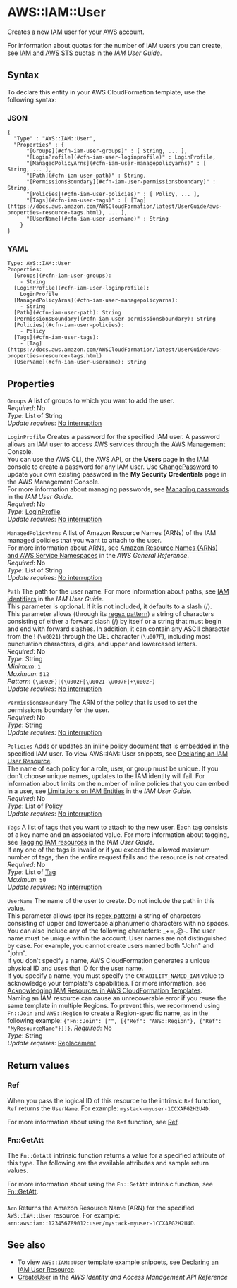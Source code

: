 # AWS::IAM::User<a name="aws-properties-iam-user"></a>

Creates a new IAM user for your AWS account\.

 For information about quotas for the number of IAM users you can create, see [IAM and AWS STS quotas](https://docs.aws.amazon.com/IAM/latest/UserGuide/reference_iam-quotas.html) in the *IAM User Guide*\.

## Syntax<a name="aws-properties-iam-user-syntax"></a>

To declare this entity in your AWS CloudFormation template, use the following syntax:

### JSON<a name="aws-properties-iam-user-syntax.json"></a>

```
{
  "Type" : "AWS::IAM::User",
  "Properties" : {
      "[Groups](#cfn-iam-user-groups)" : [ String, ... ],
      "[LoginProfile](#cfn-iam-user-loginprofile)" : LoginProfile,
      "[ManagedPolicyArns](#cfn-iam-user-managepolicyarns)" : [ String, ... ],
      "[Path](#cfn-iam-user-path)" : String,
      "[PermissionsBoundary](#cfn-iam-user-permissionsboundary)" : String,
      "[Policies](#cfn-iam-user-policies)" : [ Policy, ... ],
      "[Tags](#cfn-iam-user-tags)" : [ [Tag](https://docs.aws.amazon.com/AWSCloudFormation/latest/UserGuide/aws-properties-resource-tags.html), ... ],
      "[UserName](#cfn-iam-user-username)" : String
    }
}
```

### YAML<a name="aws-properties-iam-user-syntax.yaml"></a>

```
Type: AWS::IAM::User
Properties: 
  [Groups](#cfn-iam-user-groups): 
    - String
  [LoginProfile](#cfn-iam-user-loginprofile): 
    LoginProfile
  [ManagedPolicyArns](#cfn-iam-user-managepolicyarns): 
    - String
  [Path](#cfn-iam-user-path): String
  [PermissionsBoundary](#cfn-iam-user-permissionsboundary): String
  [Policies](#cfn-iam-user-policies): 
    - Policy
  [Tags](#cfn-iam-user-tags): 
    - [Tag](https://docs.aws.amazon.com/AWSCloudFormation/latest/UserGuide/aws-properties-resource-tags.html)
  [UserName](#cfn-iam-user-username): String
```

## Properties<a name="aws-properties-iam-user-properties"></a>

`Groups`  <a name="cfn-iam-user-groups"></a>
A list of groups to which you want to add the user\.  
*Required*: No  
*Type*: List of String  
*Update requires*: [No interruption](https://docs.aws.amazon.com/AWSCloudFormation/latest/UserGuide/using-cfn-updating-stacks-update-behaviors.html#update-no-interrupt)

`LoginProfile`  <a name="cfn-iam-user-loginprofile"></a>
Creates a password for the specified IAM user\. A password allows an IAM user to access AWS services through the AWS Management Console\.  
You can use the AWS CLI, the AWS API, or the **Users** page in the IAM console to create a password for any IAM user\. Use [ChangePassword](https://docs.aws.amazon.com/IAM/latest/APIReference/API_ChangePassword.html) to update your own existing password in the **My Security Credentials** page in the AWS Management Console\.  
For more information about managing passwords, see [Managing passwords](https://docs.aws.amazon.com/IAM/latest/UserGuide/Using_ManagingLogins.html) in the *IAM User Guide*\.  
*Required*: No  
*Type*: [LoginProfile](aws-properties-iam-user-loginprofile.md)  
*Update requires*: [No interruption](https://docs.aws.amazon.com/AWSCloudFormation/latest/UserGuide/using-cfn-updating-stacks-update-behaviors.html#update-no-interrupt)

`ManagedPolicyArns`  <a name="cfn-iam-user-managepolicyarns"></a>
A list of Amazon Resource Names \(ARNs\) of the IAM managed policies that you want to attach to the user\.  
For more information about ARNs, see [Amazon Resource Names \(ARNs\) and AWS Service Namespaces](https://docs.aws.amazon.com/general/latest/gr/aws-arns-and-namespaces.html) in the *AWS General Reference*\.  
*Required*: No  
*Type*: List of String  
*Update requires*: [No interruption](https://docs.aws.amazon.com/AWSCloudFormation/latest/UserGuide/using-cfn-updating-stacks-update-behaviors.html#update-no-interrupt)

`Path`  <a name="cfn-iam-user-path"></a>
 The path for the user name\. For more information about paths, see [IAM identifiers](https://docs.aws.amazon.com/IAM/latest/UserGuide/Using_Identifiers.html) in the *IAM User Guide*\.  
This parameter is optional\. If it is not included, it defaults to a slash \(/\)\.  
This parameter allows \(through its [regex pattern](http://wikipedia.org/wiki/regex)\) a string of characters consisting of either a forward slash \(/\) by itself or a string that must begin and end with forward slashes\. In addition, it can contain any ASCII character from the \! \(`\u0021`\) through the DEL character \(`\u007F`\), including most punctuation characters, digits, and upper and lowercased letters\.  
*Required*: No  
*Type*: String  
*Minimum*: `1`  
*Maximum*: `512`  
*Pattern*: `(\u002F)|(\u002F[\u0021-\u007F]+\u002F)`  
*Update requires*: [No interruption](https://docs.aws.amazon.com/AWSCloudFormation/latest/UserGuide/using-cfn-updating-stacks-update-behaviors.html#update-no-interrupt)

`PermissionsBoundary`  <a name="cfn-iam-user-permissionsboundary"></a>
The ARN of the policy that is used to set the permissions boundary for the user\.  
*Required*: No  
*Type*: String  
*Update requires*: [No interruption](https://docs.aws.amazon.com/AWSCloudFormation/latest/UserGuide/using-cfn-updating-stacks-update-behaviors.html#update-no-interrupt)

`Policies`  <a name="cfn-iam-user-policies"></a>
Adds or updates an inline policy document that is embedded in the specified IAM user\. To view AWS::IAM::User snippets, see [Declaring an IAM User Resource](https://docs.aws.amazon.com/AWSCloudFormation/latest/UserGuide/quickref-iam.html#scenario-iam-user)\.  
The name of each policy for a role, user, or group must be unique\. If you don't choose unique names, updates to the IAM identity will fail\. 
For information about limits on the number of inline policies that you can embed in a user, see [Limitations on IAM Entities](https://docs.aws.amazon.com/IAM/latest/UserGuide/LimitationsOnEntities.html) in the *IAM User Guide*\.  
*Required*: No  
*Type*: List of [Policy](aws-properties-iam-policy-1.md)  
*Update requires*: [No interruption](https://docs.aws.amazon.com/AWSCloudFormation/latest/UserGuide/using-cfn-updating-stacks-update-behaviors.html#update-no-interrupt)

`Tags`  <a name="cfn-iam-user-tags"></a>
A list of tags that you want to attach to the new user\. Each tag consists of a key name and an associated value\. For more information about tagging, see [Tagging IAM resources](https://docs.aws.amazon.com/IAM/latest/UserGuide/id_tags.html) in the *IAM User Guide*\.  
If any one of the tags is invalid or if you exceed the allowed maximum number of tags, then the entire request fails and the resource is not created\.
*Required*: No  
*Type*: List of [Tag](https://docs.aws.amazon.com/AWSCloudFormation/latest/UserGuide/aws-properties-resource-tags.html)  
*Maximum*: `50`  
*Update requires*: [No interruption](https://docs.aws.amazon.com/AWSCloudFormation/latest/UserGuide/using-cfn-updating-stacks-update-behaviors.html#update-no-interrupt)

`UserName`  <a name="cfn-iam-user-username"></a>
The name of the user to create\. Do not include the path in this value\.  
This parameter allows \(per its [regex pattern](http://wikipedia.org/wiki/regex)\) a string of characters consisting of upper and lowercase alphanumeric characters with no spaces\. You can also include any of the following characters: \_\+=,\.@\-\. The user name must be unique within the account\. User names are not distinguished by case\. For example, you cannot create users named both "John" and "john"\.  
If you don't specify a name, AWS CloudFormation generates a unique physical ID and uses that ID for the user name\.  
If you specify a name, you must specify the `CAPABILITY_NAMED_IAM` value to acknowledge your template's capabilities\. For more information, see [Acknowledging IAM Resources in AWS CloudFormation Templates](https://docs.aws.amazon.com/AWSCloudFormation/latest/UserGuide/using-iam-template.html#using-iam-capabilities)\.  
Naming an IAM resource can cause an unrecoverable error if you reuse the same template in multiple Regions\. To prevent this, we recommend using `Fn::Join` and `AWS::Region` to create a Region\-specific name, as in the following example: `{"Fn::Join": ["", [{"Ref": "AWS::Region"}, {"Ref": "MyResourceName"}]]}`\.
*Required*: No  
*Type*: String  
*Update requires*: [Replacement](https://docs.aws.amazon.com/AWSCloudFormation/latest/UserGuide/using-cfn-updating-stacks-update-behaviors.html#update-replacement)

## Return values<a name="aws-properties-iam-user-return-values"></a>

### Ref<a name="aws-properties-iam-user-return-values-ref"></a>

 When you pass the logical ID of this resource to the intrinsic `Ref` function, `Ref` returns the `UserName`\. For example: `mystack-myuser-1CCXAFG2H2U4D`\.

For more information about using the `Ref` function, see [Ref](https://docs.aws.amazon.com/AWSCloudFormation/latest/UserGuide/intrinsic-function-reference-ref.html)\.

### Fn::GetAtt<a name="aws-properties-iam-user-return-values-fn--getatt"></a>

The `Fn::GetAtt` intrinsic function returns a value for a specified attribute of this type\. The following are the available attributes and sample return values\.

For more information about using the `Fn::GetAtt` intrinsic function, see [Fn::GetAtt](https://docs.aws.amazon.com/AWSCloudFormation/latest/UserGuide/intrinsic-function-reference-getatt.html)\.

#### <a name="aws-properties-iam-user-return-values-fn--getatt-fn--getatt"></a>

`Arn`  <a name="Arn-fn::getatt"></a>
Returns the Amazon Resource Name \(ARN\) for the specified `AWS::IAM::User` resource\. For example: `arn:aws:iam::123456789012:user/mystack-myuser-1CCXAFG2H2U4D`\.

## See also<a name="aws-properties-iam-user--seealso"></a>
+ To view `AWS::IAM::User` template example snippets, see [Declaring an IAM User Resource](https://docs.aws.amazon.com/AWSCloudFormation/latest/UserGuide/quickref-iam.html#scenario-iam-user)\. 
+  [CreateUser](https://docs.aws.amazon.com/IAM/latest/APIReference/API_CreateUser.html) in the *AWS Identity and Access Management API Reference* 


